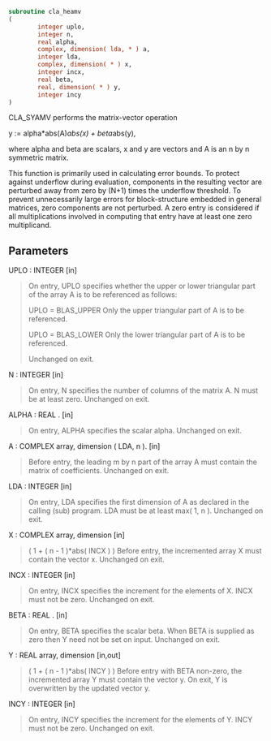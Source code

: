 ```fortran
subroutine cla_heamv
(
        integer uplo,
        integer n,
        real alpha,
        complex, dimension( lda, * ) a,
        integer lda,
        complex, dimension( * ) x,
        integer incx,
        real beta,
        real, dimension( * ) y,
        integer incy
)
```

CLA_SYAMV  performs the matrix-vector operation

y := alpha*abs(A)*abs(x) + beta*abs(y),

where alpha and beta are scalars, x and y are vectors and A is an
n by n symmetric matrix.

This function is primarily used in calculating error bounds.
To protect against underflow during evaluation, components in
the resulting vector are perturbed away from zero by (N+1)
times the underflow threshold.  To prevent unnecessarily large
errors for block-structure embedded in general matrices,
zero components are not perturbed.  A zero
entry is considered  if all multiplications involved
in computing that entry have at least one zero multiplicand.

## Parameters
UPLO : INTEGER [in]
> On entry, UPLO specifies whether the upper or lower
> triangular part of the array A is to be referenced as
> follows:
> 
> UPLO = BLAS_UPPER   Only the upper triangular part of A
> is to be referenced.
> 
> UPLO = BLAS_LOWER   Only the lower triangular part of A
> is to be referenced.
> 
> Unchanged on exit.

N : INTEGER [in]
> On entry, N specifies the number of columns of the matrix A.
> N must be at least zero.
> Unchanged on exit.

ALPHA : REAL . [in]
> On entry, ALPHA specifies the scalar alpha.
> Unchanged on exit.

A : COMPLEX array, dimension ( LDA, n ). [in]
> Before entry, the leading m by n part of the array A must
> contain the matrix of coefficients.
> Unchanged on exit.

LDA : INTEGER [in]
> On entry, LDA specifies the first dimension of A as declared
> in the calling (sub) program. LDA must be at least
> max( 1, n ).
> Unchanged on exit.

X : COMPLEX array, dimension [in]
> ( 1 + ( n - 1 )*abs( INCX ) )
> Before entry, the incremented array X must contain the
> vector x.
> Unchanged on exit.

INCX : INTEGER [in]
> On entry, INCX specifies the increment for the elements of
> X. INCX must not be zero.
> Unchanged on exit.

BETA : REAL . [in]
> On entry, BETA specifies the scalar beta. When BETA is
> supplied as zero then Y need not be set on input.
> Unchanged on exit.

Y : REAL array, dimension [in,out]
> ( 1 + ( n - 1 )*abs( INCY ) )
> Before entry with BETA non-zero, the incremented array Y
> must contain the vector y. On exit, Y is overwritten by the
> updated vector y.

INCY : INTEGER [in]
> On entry, INCY specifies the increment for the elements of
> Y. INCY must not be zero.
> Unchanged on exit.
